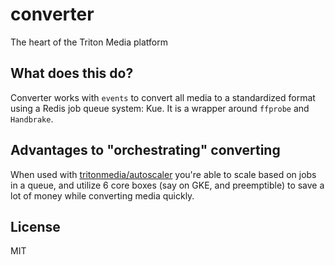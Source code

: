 # converter

The heart of the Triton Media platform


## What does this do?

Converter works with `events` to convert all media to a standardized format using a Redis job queue system: Kue. It is a wrapper
around `ffprobe` and `Handbrake`.

## Advantages to "orchestrating" converting

When used with [tritonmedia/autoscaler](https://github.com/tritonmedia/autoscaler) you're able to scale based on jobs in a queue, and utilize
6 core boxes (say on GKE, and preemptible) to save a lot of money while converting media quickly.

## License

MIT